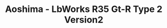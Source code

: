 ---
layout: product
title: "Aoshima - LbWorks R35 Gt-R Type 2 Version2"
price: "TBA" 
desc: "N/A"
img_path: "/assets/img/AO55922.jpg"
brand: "N/A"
available: false
special_offer: false
new: false
soon: false
cat: "010000"
subcat: "013700"
subsubcat: "0N/A"
sifra: "AO55922"
popular: true
---